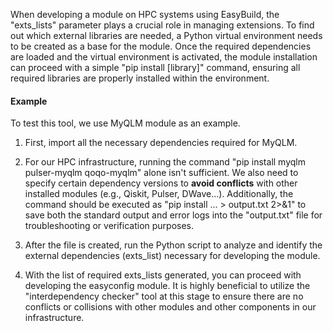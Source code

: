 When developing a module on HPC systems using EasyBuild, the "exts_lists" parameter plays a crucial role in managing extensions. To find out which external libraries are needed, a Python virtual environment needs to be created as a base for the module. Once the required dependencies are loaded and the virtual environment is activated, the module installation can proceed with a simple "pip install [library]" command, ensuring all required libraries are properly installed within the environment.

#### Example

To test this tool, we use MyQLM module as an example.

1. First, import all the necessary dependencies required for MyQLM.

2. For our HPC infrastructure, running the command "pip install myqlm pulser-myqlm qoqo-myqlm" alone isn't sufficient. We also need to specify certain dependency versions to **avoid conflicts** with other installed modules (e.g., Qiskit, Pulser, DWave...). Additionally, the command should be executed as "pip install ... > output.txt 2>&1" to save both the standard output and error logs into the "output.txt" file for troubleshooting or verification purposes.

3. After the file is created, run the Python script to analyze and identify the external dependencies (exts_list) necessary for developing the module.

4. With the list of required exts_lists generated, you can proceed with developing the easyconfig module. It is highly beneficial to utilize the "interdependency checker" tool at this stage to ensure there are no conflicts or collisions with other modules and other components in our infrastructure.
